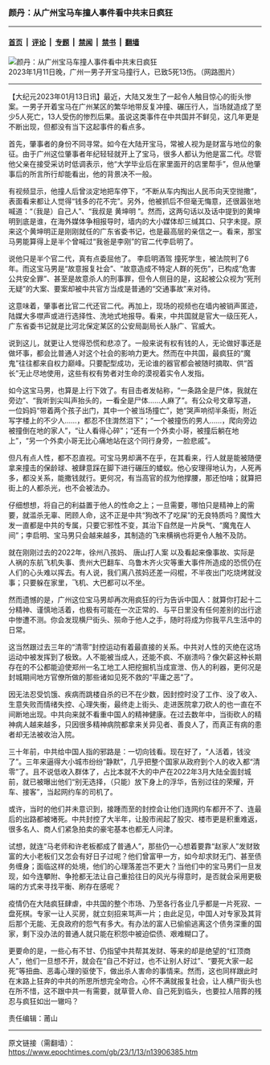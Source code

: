 ### 颜丹：从广州宝马车撞人事件看中共末日疯狂

---

#### [首页](../../../..?n13906385) &nbsp;|&nbsp; [评论](../../../../../epoch-comment?n13906385) &nbsp;|&nbsp; [专题](../../../../../epoch-special?n13906385) &nbsp;|&nbsp; [禁闻](../../../../../epoch-news?n13906385) &nbsp;|&nbsp; [禁书](../../../../../books?n13906385) &nbsp;|&nbsp; [翻墙](https://github.com/gfw-breaker/nogfw/blob/master/README.md?n13906385)


<div><img alt="颜丹：从广州宝马车撞人事件看中共末日疯狂" class="attachment-djy_600_400 size-djy_600_400 wp-post-image" src="https://i.epochtimes.com/assets/uploads/2023/01/id13904671-2023011120582515256-600x400.jpg"/>
<div class="caption">
 2023年1月11日晚，广州一男子开宝马撞行人，已致5死13伤。（网路图片）
</div></div><hr/><div class="post_content" id="artbody" itemprop="articleBody">
 <!-- article content begin -->
 <p>
  【大纪元2023年01月13日讯】最近，大陆又发生了一起令人触目惊心的街头惨案。一男子开着宝马在广州某区的繁华地带反复冲撞、碾压行人，当场就造成了至少5人死亡，13人受伤的惨烈后果。虽说这类事件在中共国并不鲜见，这几年更是不断出现，但都没有当下这起事件的看点多。
 </p>
 <p>
  首先，肇事者的身份不同寻常。如今在大陆开宝马，常被人视为是财富与地位的象征。由于广州这位肇事者年纪轻轻就开上了宝马，很多人都认为他是富二代。尽管他父亲在接受采访时低调表示，他“大学毕业后在家里面开的店里帮手”，但从他肇事后的所言所行却能看出，他的背景决不一般。
 </p>
 <p>
  有视频显示，他撞人后曾淡定地把车停下，“不断从车内掏出人民币向天空抛撒”，表面看来都让人觉得“钱多的花不完”。另外，他被抓后不但毫无悔意，还很嚣张地喊道：“（我是）自己人”、“我叔是
  <ok href="https://www.epochtimes.com/gb/tag/%E9%BB%84%E5%9D%A4%E6%98%8E.html">
   黄坤明
  </ok>
  ”。然而，这两句话以及话中提到的黄坤明到底是谁，在海外媒体争相报导时，墙内的大小媒体却三缄其口、只字未提。原来这个黄坤明正是刚刚就任的广东省委书记，也是最高层的亲信之一。看来，那宝马男能算得上是半个曾喊过“我爸是李刚”的官二代李启明了。
 </p>
 <p>
  说他只是半个官二代，真有点委屈他了。
  <ok href="https://www.epochtimes.com/gb/tag/%E6%9D%8E%E5%90%AF%E6%98%8E%E9%85%92%E9%A9%BE.html">
   李启明酒驾
  </ok>
  撞死学生，被法院判了6年。而这宝马男是“故意报复社会”、“故意造成不特定人群的死伤”，已构成“危害公共安全罪”、甚至是故意杀人的刑事罪，但令人侧目的是，这起被公众视为“死刑无疑”的大案、要案却被中共官方当成是普通的“交通事故”来对待。
 </p>
 <p>
  这意味着，肇事者比官二代还官二代。再加上，现场的视频也在墙内被销声匿迹，陆媒大多噤声或进行选择性、洗地式地报导。看来，中共国就是官大一级压死人，广东省委书记就是比河北保定某区的公安局副局长人脉广、官威大。
 </p>
 <p>
  说到这儿，就更让人觉得恐慌和悲凉了。一般来说有权有钱的人，无论做好事还是做坏事，都会比普通人对这个社会的影响力更大。然而在中共国，最疯狂的“魔鬼”往往都来自权力巅峰。只要配型成功，无论谁的器官都会被随时摘取、供“首长”无止尽地使用，这些有权有势者对生命的漠视着实令人发指。
 </p>
 <p>
  如今这宝马男，也算是上行下效了。有目击者发帖称，“一条路全是尸体，我就在旁边”、“我听到尖叫声抬头的，一看全是尸体……人麻了”。有公众号文章写道，一位妈妈“带着两个孩子出门，其中一个被当场撞亡”，她“哭声响彻半条街，附近写字楼上的不少人……，都忍不住潸然泪下”；“一个被撞伤的男人……，爬向旁边被撞倒在地的家人”，“让人看得心碎”；“还有一个外卖小哥，被撞后躺在地上”，“另一个外卖小哥无比心痛地站在这个同行身旁，一脸悲戚”。
 </p>
 <p>
  但凡有点人性，都不忍直视。可宝马男却满不在乎，在其看来，行人就是能被随便拿来撞击的保龄球、被肆意踩在脚下进行碾压的蝼蚁。他心安理得地认为，人死再多，都没关系，能撒钱就行。更何况，有当高官的叔为他撑腰，那还怕啥；就算把街上的人都杀光，也不会被法办。
 </p>
 <p>
  仔细想想，将自己的利益置于他人的性命之上；一旦需要，哪怕只是精神上的需要，就滥杀无辜、罔顾人命，这不正是中共“狗改不了吃屎”的无良特质吗？魔性大发一直都是中共的专属，只要它邪性不变，其治下自然是一片戾气、“魔鬼在人间”；李启明、宝马男只会越来越多，其制造的飞来横祸也将更令人触不及防。
 </p>
 <p>
  就在刚刚过去的2022年，徐州八孩妈、
  <ok href="https://www.epochtimes.com/gb/tag/%E5%94%90%E5%B1%B1%E6%89%93%E4%BA%BA%E6%A1%88.html">
   唐山打人案
  </ok>
  以及看起来像事故、实际是人祸的东航飞机失事、贵州大巴翻车、乌鲁木齐火灾等重大事件所造成的恐慌仍在人们的心头难以挥去。有人说，我们离八孩妈还差一闷棍，不半夜出门吃烧烤就没事；只要躲在家里，飞机、大巴都可以不坐。
 </p>
 <p>
  然而遗憾的是，广州这位宝马男却再次用疯狂的行为告诉中国人：就算你打起十二分精神、谨慎地活着，也极有可能在一次正常的、与平日里没有任何差别的出行途中惨遭不测。你会发现横尸街头、殒命于他人之手，随时将成为你我平凡生活中的日常。
 </p>
 <p>
  这当然跟过去三年的“清零”封控运动有着最直接的关系。中共对人性的灭绝在这场运动中被发挥到了极致。人不能被当成人，还能不疯、不崩溃吗？像欠薪这种长期存在的不公都能迫使郑州一名工地工人把挖掘机当成宣泄、伤人的利器，更何况是封城期间地方官僚所做的那些诸如见死不救的“平庸之恶”了。
 </p>
 <p>
  因无法忍受饥饿、疾病而跳楼自杀的已不在少数，因封控时没了工作、没了收入、生意失败而情绪失控、心理失衡，最终走上街头、走进医院拿刀砍人的也一直在不间断地出现。中共向来就不看重中国人的精神健康。在过去数年中，当街砍人的精神病人越来越多，只因很多精神病院都拿来关异见者、善良人了，而真正有病的患者却无法被收治入院。
 </p>
 <p>
  三十年前，中共给中国人指的邪路是：一切向钱看。现在好了，“人活着，钱没了”。三年来逼得大小城市纷纷“静默”，几乎把整个国家从政府到个人的收入都“清零”了。且不说低收入群体了，占比本就不大的中产在2022年3月大陆全面封城前，就已被曝出他们“别无选择，（只能）放下身上的浮华，告别过往的荣耀，开车、接客”，当起网约车的司机了。
 </p>
 <p>
  或许，当时的他们并未意识到，接踵而至的封控会让他们连网约车都开不了、连最后的出路都被堵死。中共封控了大半年，让股市闹起了股灾、楼市更是积重难返，很多名人、商人们紧急拍卖的豪宅基本也都无人问津。
 </p>
 <p>
  试想，就连“马老师和许老板都成了普通人”，那些仍一心想着要靠“赵家人”发财致富的大小老板们又怎会有好日子过呢？他们曾富甲一方，如今却求财无门、甚至债务缠身；面临这样的处境，他们的心理落差岂不更大？当他们中的宝马男们一旦发现，如今连攀附、争抢都无法让自己重拾往日的风光与得意时，是否就会采用更极端的方式来寻找平衡、刷存在感呢？
 </p>
 <p>
  疫情仍在大陆疯狂肆虐，中共国的整个市场、乃至各行各业几乎都是一片死寂、一盘死棋。专家一让人买房，就立刻招来骂声一片；由此足见，中国人对专家及其背后那个无能、无良政府的怨气有多大。有办法的富人已偷偷逃离这个债务深重的国家，剩下没办法的普通人就只能在积怨中被迫偿债、艰难糊口了。
 </p>
 <p>
  更要命的是，一些心有不甘、仍指望中共帮其发财、等来的却是绝望的“红顶商人”，他们一旦想不开，就会在“自己不好过，也不让别人好过”、“要死大家一起死”等扭曲、恶毒心理的驱使下，做出杀人害命的事情来。然而，这也同样跟此时在末路上狂奔的中共的所思所想完全吻合。心怀不满就报复社会，让人横尸街头也在所不惜，这不跟中共一有需要，就草菅人命、自己死到临头，也要拉人陪葬的残忍与疯狂如出一辙吗？
 </p>
 <p>
  责任编辑：莆山
 </p>
 <!-- article content end -->
 <div id="below_article_ad">
 </div>
</div>


---

原文链接（需翻墙）：https://www.epochtimes.com/gb/23/1/13/n13906385.htm